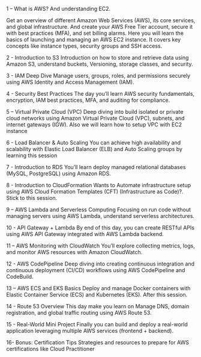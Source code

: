 1 – What is AWS? And understanding EC2.

Get an overview of different Amazon Web Services (AWS), its core services, and global infrastructure. And create your AWS Free Tier account, secure it with best practices (MFA), and set billing alarms.
Here you will learn the basics of launching and managing an AWS EC2 instance. It covers key concepts like instance types, security groups and SSH access. 

2 - Introduction to S3
Introduction on how to store and retrieve data using Amazon S3, understand buckets, Versioning, storage classes, and security.

3 - IAM Deep Dive
Manage users, groups, roles, and permissions securely using AWS Identity and Access Management (IAM).

4 - Security Best Practices
The day you’ll learn AWS security fundamentals, encryption, IAM best practices, MFA, and auditing for compliance.

5 – Virtual Private Cloud (VPC)
Deep diving into build isolated or private cloud networks using Amazon Virtual Private Cloud (VPC), subnets, and internet gateways (IGW). Also we will learn how to setup VPC with EC2 instance

6 - Load Balancer & Auto Scaling
You can achieve high availability and scalability with Elastic Load Balancer (ELB) and Auto Scaling groups by learning this session

7 - Introduction to RDS
You’ll learn deploy managed relational databases (MySQL, PostgreSQL) using Amazon RDS.

8 - Introduction to CloudFormation
Wants to Automate infrastructure setup using AWS Cloud Formation Templates (CFT) (Infrastructure as Code)?. Stick to this session.

9 – AWS Lambda and Serverless Computing
Focusing on run code without managing servers using AWS Lambda, understand serverless architectures.

10 - API Gateway + Lambda
By end of this day, you can create RESTful APIs using AWS API Gateway integrated with AWS Lambda backend.

11 – AWS Monitoring with CloudWatch
You’ll explore collecting metrics, logs, and monitor AWS resources with Amazon CloudWatch.

12 - AWS CodePipeline
Deep diving into creating  continuous integration and continuous deployment (CI/CD) workflows using AWS CodePipeline and CodeBuild.

13 – AWS ECS and EKS Basics
Deploy and manage Docker containers with Elastic Container Service (ECS) and Kubernetes (EKS). After this session.

14 - Route 53 Overview
This day make you learn on Manage DNS, domain registration, and global traffic routing using AWS Route 53.

15 - Real-World Mini Project
Finally you can build and deploy a real-world application leveraging multiple AWS services (frontend + backend).

16- Bonus: Certification Tips
Strategies and resources to prepare for AWS certifications like Cloud Practitioner 
